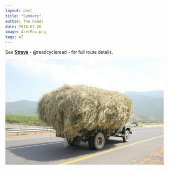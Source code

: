 ```yaml
---
layout: post
title: "Summary"
author: The Reads
date: 2018-07-20
image: AzerMap.png  
tags: AZ
---  
```





See [**Strava**](https://www.strava.com/athletes/readcycleread) - @readcycleread - for full route details.  






![AZSum](assets/img/AZSum.jpg)
